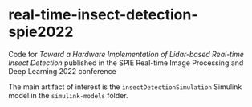 # real-time-insect-detection-spie2022
Code for *Toward a Hardware Implementation of Lidar-based Real-time Insect Detection* published in the SPIE Real-time Image Processing and Deep Learning 2022 conference

The main artifact of interest is the `insectDetectionSimulation` Simulink model in the `simulink-models` folder.